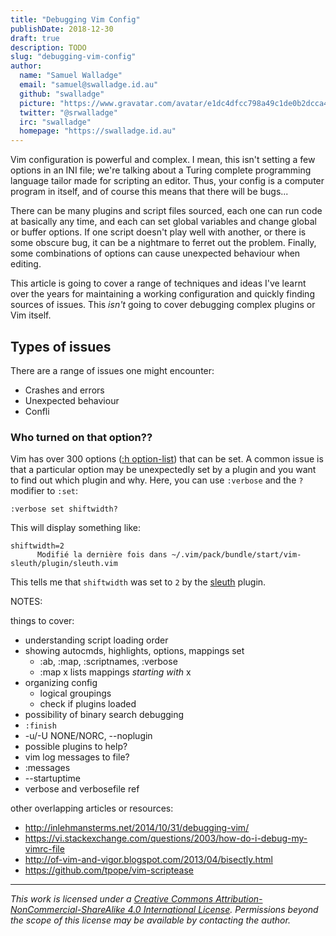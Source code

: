 ```yaml
---
title: "Debugging Vim Config"
publishDate: 2018-12-30
draft: true
description: TODO
slug: "debugging-vim-config"
author:
  name: "Samuel Walladge"
  email: "samuel@swalladge.id.au"
  github: "swalladge"
  picture: "https://www.gravatar.com/avatar/e1dc4dfcc798a49c1de0b2dcca4dee3c.jpg?s=512"
  twitter: "@srwalladge"
  irc: "swalladge"
  homepage: "https://swalladge.id.au"
---
```



Vim configuration is powerful and complex. I mean, this isn't setting a few
options in an INI file; we're talking about a Turing complete programming
language tailor made for scripting an editor. Thus, your config is a computer
program in itself, and of course this means that there will be bugs...

There can be many plugins and script files sourced, each one can run code at
basically any time, and each can set global variables and change global or
buffer options. If one script doesn't play well with another, or there is some
obscure bug, it can be a nightmare to ferret out the problem. Finally, some
combinations of options can cause unexpected behaviour when editing.

This article is going to cover a range of techniques and ideas I've learnt over
the years for maintaining a working configuration and quickly finding sources
of issues. This _isn't_ going to cover debugging complex plugins or Vim itself.


## Types of issues

There are a range of issues one might encounter:

- Crashes and errors
- Unexpected behaviour
- Confli




### Who turned on that option??

Vim has over 300 options ([:h option-list][option-list]) that can be set.
A common issue is that a particular option may be unexpectedly set by a plugin
and you want to find out which plugin and why. Here, you can use `:verbose` and
the `?` modifier to `:set`:

```
:verbose set shiftwidth?
```

This will display something like:

```
shiftwidth=2
      Modifié la dernière fois dans ~/.vim/pack/bundle/start/vim-sleuth/plugin/sleuth.vim
```

This tells me that `shiftwidth` was set to `2` by the [sleuth][sleuth] plugin.


NOTES:

things to cover:

- understanding script loading order
- showing autocmds, highlights, options, mappings set
  - :ab, :map, :scriptnames, :verbose
  - :map x lists mappings _starting with_ x
- organizing config
  - logical groupings
  - check if plugins loaded
- possibility of binary search debugging
- `:finish`
- -u/-U NONE/NORC, --noplugin
- possible plugins to help?
- vim log messages to file?
- :messages
- --startuptime
- verbose and verbosefile ref 

other overlapping articles or resources:

- http://inlehmansterms.net/2014/10/31/debugging-vim/
- https://vi.stackexchange.com/questions/2003/how-do-i-debug-my-vimrc-file
- http://of-vim-and-vigor.blogspot.com/2013/04/bisectly.html
- https://github.com/tpope/vim-scriptease





---

_This work is licensed under a [Creative Commons
Attribution-NonCommercial-ShareAlike 4.0 International License][license].
Permissions beyond the scope of this license may be available by
contacting the author._

[license]: https://creativecommons.org/licenses/by-nc-sa/4.0/
[option-list]: https://vimhelp.appspot.com/quickref.txt.html#option-list
[sleuth]: https://github.com/tpope/vim-sleuth
